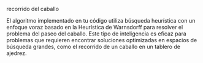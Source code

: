 recorrido del caballo 

El algoritmo implementado en tu código utiliza búsqueda heurística con un enfoque voraz basado en la Heurística de Warnsdorff 
para resolver el problema del paseo del caballo. Este tipo de inteligencia es eficaz para problemas que requieren encontrar
soluciones optimizadas en espacios de búsqueda grandes, como el recorrido de un caballo en un tablero de ajedrez.
